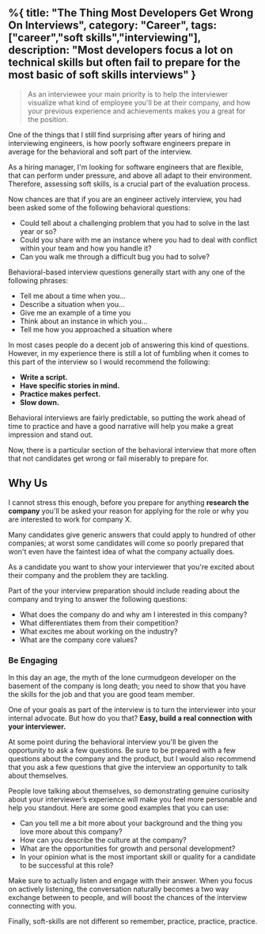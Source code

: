 %{
title: "The Thing Most Developers Get Wrong On Interviews",
category: "Career",
tags: ["career","soft skills","interviewing"],
description: "Most developers focus a lot on technical skills but often fail to prepare for the most basic of soft skills interviews"
}
---

<!--Most developers focus a lot on technical skills but often fail to prepare for the most basic of soft skills interviews-->

<blockquote className="p-4 italic border-l-4 bg-neutral-100 text-neutral-600 border-neutral-500 quote">
As an interviewee your main priority is to help the interviewer visualize what kind of employee you'll be at their company, and how your previous experience and achievements makes you a great for the position.
</blockquote>

One of the things that I still find surprising after years of hiring and interviewing engineers, is how poorly software engineers prepare in average for the behavioral and soft part of the interview.

As a hiring manager, I'm looking for software engineers that are flexible, that can perform under pressure, and above all adapt to their environment. Therefore, assessing soft skills, is a crucial part of the evaluation process.

Now chances are that if you are an engineer actively interview, you had been asked some of the following behavioral questions:

- Could tell about a challenging problem that you had to solve in the last year or so?
- Could you share with me an instance where you had to deal with conflict within your team and how you handle it?
- Can you walk me through a difficult bug you had to solve?

Behavioral-based interview questions generally start with any one of the following phrases:

- Tell me about a time when you…
- Describe a situation when you…
- Give me an example of a time you
- Think about an instance in which you…
- Tell me how you approached a situation where

In most cases people do a decent job of answering this kind of questions. However, in my experience there is still a lot of fumbling when it comes to this part of the interview so I would recommend the following:

- **Write a script.**
- **Have specific stories in mind.**
- **Practice makes perfect.**
- **Slow down.**

Behavioral interviews are fairly predictable, so putting the work ahead of time to practice and have a good narrative will help you make a great impression and stand out.

Now, there is a particular section of the behavioral interview that more often that not candidates get wrong or fail miserably to prepare for.

## Why Us

I cannot stress this enough, before you prepare for anything **research the company** you'll be asked your reason for applying for the role or why you are interested to work for company X.

Many candidates give generic answers that could apply to hundred of other companies; at worst some candidates will come so poorly prepared that won't even have the faintest idea of what the company actually does.

As a candidate you want to show your interviewer that you're excited about their company and the problem they are tackling.

Part of the your interview preparation should include reading about the company and trying to answer the following questions:

- What does the company do and why am I interested in this company?
- What differentiates them from their competition?
- What excites me about working on the industry?
- What are the company core values?

### Be Engaging

In this day an age, the myth of the lone curmudgeon developer on the basement of the company is long death; you need to show that you have the skills for the job and that you are good team member.

One of your goals as part of the interview is to turn the interviewer into your internal advocate. But how do you that? **Easy, build a real connection with your interviewer.**

At some point during the behavioral interview you'll be given the opportunity to ask a few questions. Be sure to be prepared with a few questions about the company and the product, but I would also recommend that you ask a few questions that give the interview an opportunity to talk about themselves.

People love talking about themselves, so demonstrating genuine curiosity about your interviewer’s experience will make you feel more personable and help you standout. Here are some good examples that you can use:

- Can you tell me a bit more about your background and the thing you love more about this company?
- How can you describe the culture at the company?
- What are the opportunities for growth and personal development?
- In your opinion what is the most important skill or quality for a candidate to be successful at this role?

Make sure to actually listen and engage with their answer. When you focus on actively listening, the conversation naturally becomes a two way exchange between to people, and will boost the chances of the interview connecting with you.

Finally, soft-skills are not different so remember, practice, practice, practice.
